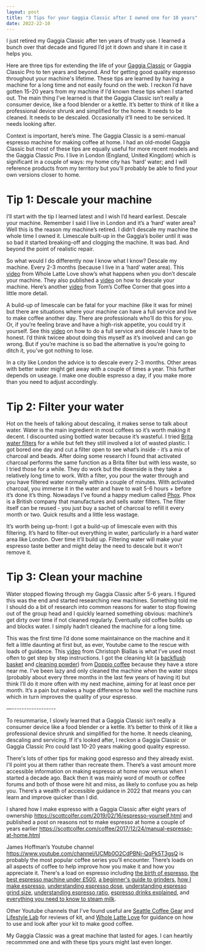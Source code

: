 ```yaml
---
layout: post
title: "3 Tips for your Gaggia Classic after I owned one for 10 years"
date: 2022-22-10
---
```


I just retired my Gaggia Classic after ten years of trusty use. I learned a bunch over that decade and figured I’d jot it down and share it in case it helps you.

Here are three tips for extending the life of your [Gaggia Classic](https://www.gaggia.com/manual-machines/new-classic/) or Gaggia Classic Pro to ten years and beyond. And for getting good quality espresso throughout your machine's lifetime. These tips are learned by having a machine for a long time and not easily found on the web. I reckon I’d have gotten 15-20 years from  my machine if I’d known these  tips when I started  out. The main thing I’ve learned is that the Gaggia Classic isn’t really a consumer device, like a food blender or a kettle. It’s better to think of it like a professional device shrunk and simplified for the home. It needs to be cleaned. It needs to be descaled. Occasionally it’ll need to be serviced. It needs looking after.

Context is important, here’s mine. The Gaggia Classic is a semi-manual espresso machine for making coffee at home. I had an old-model Gaggia Classic but most of these tips are equally useful for more recent models and the Gaggia Classic Pro. I live in London (England, United Kingdom) which is significant in a couple of ways: my home city has ‘hard’ water; and I will reference products from my territory but you’ll probably be able to find your own versions closer to home.

# Tip 1: Descale your machine

I’ll start with the tip I learned latest and I wish I’d heard earliest. Descale your machine. Remember I said I live in London and it’s a ‘hard’ water area? Well this is the reason my machine’s retired. I didn’t descale my machine the whole time I owned it. Limescale built-up in the Gaggia’s boiler until it was so bad it started breaking-off and clogging the machine. It was bad. And beyond the point of realistic repair. 

So what would I do differently now I know what I know? Descale my machine. Every 2-3 months (because I live in a ‘hard’ water area). This [video](https://www.youtube.com/watch?v=Bi6WXlPtBpE&list=PLYEO720lT4OKBazObMNcIX7JzlCdHhBdX&index=50) from Whole Latte Love show’s what happens when you don’t descale your machine. They also published a [video](https://www.youtube.com/watch?v=9ZjP4cDFLgE&list=PLYEO720lT4OKBazObMNcIX7JzlCdHhBdX&index=52) on how to descale your machine. Here’s another [video](https://www.youtube.com/watch?v=9ZjP4cDFLgE&list=PLYEO720lT4OKBazObMNcIX7JzlCdHhBdX&index=52) from Tom’s Coffee Corner that goes into a little more detail.

A build-up of limescale can be fatal for your machine (like it was for mine) but there are situations where your machine can have a full service and live to make coffee another day. There are professionals who’ll do this for you. Or, if you’re feeling brave and have a high-risk appetite, you could try it yourself. See this [video](https://www.youtube.com/watch?v=gISN1eJO6Ew&t=1668s) on how to do a full service and descale I have to be honest. I’d think twicee about doing this myself as it’s involved and can go wrong. But if you’re machine is so bad the alternative is you’re going to ditch it, you’ve got nothing to lose.

In a city like London the advice is to descale every 2-3 months. Other areas with better water might get away with a couple of times a year. This further depends on useage. I make one double espresso a day, if you make more than you need to adjust accordingly.

# Tip 2: Filter your water

Hot on the heels of talking about descaling, it makes sense to talk about water. Water is the main ingredient in most coffees so it’s worth making it decent. I discounted using bottled water because it’s wasteful. I tried [Brita water filters](https://www.brita.co.uk/) for a while but felt they still involved a lot of wasted plastic. I got bored one day and cut a filter open to see what’s inside - it’s a mix of charcoal and beads. After doing some research I found that activated charcoal performs the same function as a Brita filter but with less waste, so I tried those for a while. They do work but the downside is they take a relatively long time to work. With a filter, you pour the water through and you have filtered water normally within a couple of minutes. With activated charcoal, you immerse it in the  water and have to wait 5-6 hours + before it’s done it’s thing. Nowadays I’ve found a happy medium called [Phox](https://www.phoxwater.com/). Phox is a British company that manufactures and sells water filters. The filter itself can be reused - you just buy a sachet of charcoal to refill it every month or two. Quick results and a little less wastage.

It’s worth being up-front: I got a build-up of limescale even with this filtering. It’s hard to filter-out everything in water, particularly in a hard water area like London. Over time it’ll build up. Filtering water will make your espresso taste better and might delay the need to  descale but it won’t remove it.

# Tip 3: Clean your machine

Water stopped flowing through my Gaggia Classic after 5-6 years. I figured this was the end and started researching new machines. Something told me I should do a bit of research into common reasons for water to stop flowing out of the group head and I quickly learned something obvious: machine’s get dirty over time if not cleaned regularly. Eventually old coffee builds up and blocks water. I simply hadn’t cleaned the machine for a long time.

This was the first time I’d done some maintainance on the machine and it felt a little daunting at first but, as ever, Youtube came to the rescue with loads of guidance. This [video](https://www.youtube.com/watch?v=5rX6BvkUM0Y&list=PLYEO720lT4OKBazObMNcIX7JzlCdHhBdX&index=2) from Christoph Biallas is what I’ve used most often to get step by step instructions. I got the cleaning kit (a [backflush basket](https://shop.doppiocoffee.co.uk/barista-tools/cleaning/backflush-filter-basket/) and [cleaning powder](https://shop.doppiocoffee.co.uk/barista-tools/cleaning/puly-cleaning-powder-900g/)) from [Doppio coffee](https://shop.doppiocoffee.co.uk/) because they have a store near me. I’ve been lazy and only cleaned the machine when the water stops (probably about every three months in the last few years of having it) but think I’ll do it more often with my  next machine,  aiming for at least once per month. It’s a pain but makes a huge difference to how well the machine runs  which in turn improves the quality of your espresso.

—------------------

To resummarise, I slowly learned that a Gaggia Classic isn’t really a consumer device like a food blender or a kettle. It’s better to think of it like a professional device shrunk and simplified for the home. It needs cleaning, descaling and servicing. If it's looked after, I reckon a Gaggia Classic or Gaggia Classic Pro could last 10-20 years making good quality espresso.

There's lots of other tips for making good espresso and they already exist. I'll point you at them rather than recreate them. There’s a vast amount more accessible information on making espresso at home now versus when I started a decade ago. Back then it was mainly word of mouth or coffee forums and both of those were hit and miss, as likely to confuse you as help you. There’s a wealth of accessible guidance in 2022 that means you can learn and improve quicker than I did. 

I shared how I make espresso with a Gaggia Classic after eight years of ownership https://scottcolfer.com/2019/02/16/espresso-yourself.html and  published a post on reasons not to make espresso at home a couple of years earlier https://scottcolfer.com/coffee/2017/12/24/manual-espresso-at-home.html 

James Hoffman’s Youtube channel https://www.youtube.com/channel/UCMb0O2CdPBNi-QqPk5T3gsQ is probably the most popular coffee series you’ll encounter. There’s loads on all aspects of coffee to help improve how you make it and how you appreciate it. There's a load on espresso including [the birth of espresso](https://www.youtube.com/watch?v=I8uStVXNf0M&list=PLYEO720lT4OKBazObMNcIX7JzlCdHhBdX&index=11), [the best espresso machine under £500](https://www.youtube.com/watch?v=7HIGdYy5of4&list=PLYEO720lT4OKBazObMNcIX7JzlCdHhBdX&index=23), [a beginner's guide to grinders](https://www.youtube.com/watch?v=bgjvLQu5NlE&list=PLYEO720lT4OKBazObMNcIX7JzlCdHhBdX&index=34), [how I make espresso](https://www.youtube.com/watch?v=xb3IxAr4RCo&list=PLYEO720lT4OKBazObMNcIX7JzlCdHhBdX&index=39&t=409s), [understanding espresso dose](https://www.youtube.com/watch?v=aTFsBqhpLes&list=PLYEO720lT4OKBazObMNcIX7JzlCdHhBdX&index=13), [understanding espresso grind size](https://www.youtube.com/watch?v=er2voEn8ZDU&list=PLYEO720lT4OKBazObMNcIX7JzlCdHhBdX&index=24), [understanding espresso ratio](https://www.youtube.com/watch?v=F4wrUP4c5P4&list=PLYEO720lT4OKBazObMNcIX7JzlCdHhBdX&index=17), [espresso drinks explained](https://www.youtube.com/watch?v=93waR1jzoLA&list=PLYEO720lT4OKBazObMNcIX7JzlCdHhBdX&index=38), and [everything you need to know to steam milk](https://www.youtube.com/watch?v=oaKRBBpA4fw&list=PLYEO720lT4OKBazObMNcIX7JzlCdHhBdX&index=37&t=2s).

Other Youtube channels that I've found useful are [Seattle Coffee Gear](https://www.youtube.com/c/Seattlecoffeegearinfo) and [Lifestyle Lab](https://www.youtube.com/user/MyEverythingVideos) for reviews of kit, and [Whole Latte Love](https://www.youtube.com/WholeLatteLove) for guidance on how to use and look after your kit to make good coffee.

My Gaggia Classic was a great machine that lasted for ages. I can heartily recommmed one and with these tips yours might last even longer.
